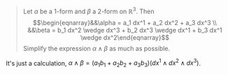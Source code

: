 > Let $\alpha$ be a 1-form and $\beta$ a 2-form on $\mathbb{R}^3$. Then $$\begin{eqnarray}&&\alpha = a_1 dx^1 + a_2 dx^2 + a_3 dx^3 \\ &&\beta = b_1 dx^2 \wedge dx^3 + b_2 dx^3 \wedge dx^1 + b_3 dx^1 \wedge dx^2\end{eqnarray}$$ Simplify the expression $\alpha \wedge \beta$ as much as possible.

It's just a calculation, $\alpha \wedge \beta = (a_1 b_1 + a_2 b_2 + a_3 b_3)(dx^1 \wedge dx^2 \wedge dx^3)$.